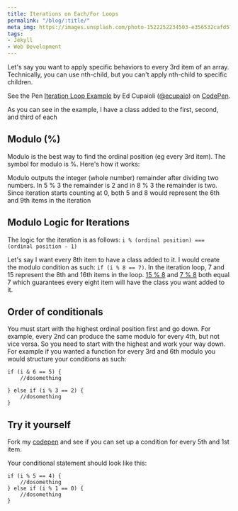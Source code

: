 ```yaml
---
title: Iterations on Each/For Loops
permalink: "/blog/:title/"
meta_img: https://images.unsplash.com/photo-1522252234503-e356532cafd5?ixid=MnwxMjA3fDB8MHxwaG90by1wYWdlfHx8fGVufDB8fHx8&ixlib=rb-1.2.1&auto=format&fit=crop&w=925&q=80
tags:
- Jekyll
- Web Development
---
```


Let's say you want to apply specific behaviors to every 3rd item of an array. Technically, you can use nth-child, but you can't apply nth-child to specific children.

<p data-height="300" data-theme-id="20092" data-slug-hash="WZwBEa" data-default-tab="js,result" data-user="ecupaio" data-embed-version="2" data-pen-title="Iteration Loop Example" class="codepen">See the Pen <a href="https://codepen.io/ecupaio/pen/WZwBEa/">Iteration Loop Example</a> by Ed Cupaioli (<a href="https://codepen.io/ecupaio">@ecupaio</a>) on <a href="https://codepen.io">CodePen</a>.</p>
<script async src="https://production-assets.codepen.io/assets/embed/ei.js"></script>

As you can see in the example, I have a class added to the first, second, and third of each  
## Modulo (%)
Modulo is the best way to find the ordinal position (eg every 3rd item). The symbol for modulo is %. Here's how it works:

Modulo outputs the integer (whole number) remainder after dividing two numbers. In 5 % 3 the remainder is 2 and in 8 % 3 the remainder is two. Since iteration starts counting at 0, both 5 and 8 would represent the 6th and 9th items in the iteration

## Modulo Logic for Iterations
The logic for the iteration is as follows:
`i % (ordinal position) === (ordinal position - 1)`

Let's say I want every 8th item to have a class added to it. I would create the modulo condition as such: `if (i % 8 == 7)`. In the iteration loop, 7 and 15 represent the 8th and 16th items in the loop. [15 % 8](https://www.miniwebtool.com/modulo-calculator/?number1=15&number2=8) and [7 % 8](https://www.miniwebtool.com/modulo-calculator/?number1=7&number2=8) both equal 7 which guarantees every eight item will have the class you want added to it.

## Order of conditionals

You must start with the highest ordinal position first and go down. For example, every 2nd can produce the same modulo for every 4th, but not vice versa. So you need to start with the highest and work your way down. For example if you wanted a function for every 3rd and 6th modulo you would structure your conditions as such:

```
if (i & 6 == 5) {
	//dosomething

} else if (i % 3 == 2) {
	//dosomething
}
```

## Try it yourself
Fork my [codepen](https://codepen.io/ecupaio/pen/WZwBEa) and see if you can set up a condition for every 5th and 1st item.

Your conditional statement should look like this:

```
if (i % 5 == 4) {
	//dosomething
} else if (i % 1 == 0) {
	//dosomething
}

```
